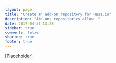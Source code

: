 ```yaml
---
layout: page
title: "Create an add-on repository for Hass.io"
description: "Add-ons repositories allow ."
date: 2017-04-30 13:28
sidebar: true
comments: false
sharing: true
footer: true
---
```


[Placeholder]